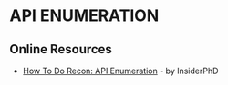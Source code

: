# API ENUMERATION



## Online Resources
  - [How To Do Recon: API Enumeration](https://www.youtube.com/watch?v=fvcKwUS4PTE&t=12s) - by  InsiderPhD
 

